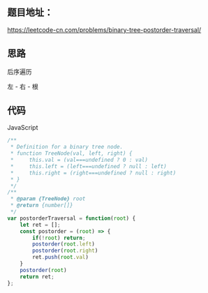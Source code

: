 ## 题目地址：

https://leetcode-cn.com/problems/binary-tree-postorder-traversal/



## 思路

后序遍历

左 - 右 - 根



## 代码

JavaScript

```javascript
/**
 * Definition for a binary tree node.
 * function TreeNode(val, left, right) {
 *     this.val = (val===undefined ? 0 : val)
 *     this.left = (left===undefined ? null : left)
 *     this.right = (right===undefined ? null : right)
 * }
 */
/**
 * @param {TreeNode} root
 * @return {number[]}
 */
var postorderTraversal = function(root) {
    let ret = [];
    const postorder = (root) => {
        if(!root) return;
        postorder(root.left)
        postorder(root.right)
        ret.push(root.val)
    }
    postorder(root)
    return ret;
};
```

